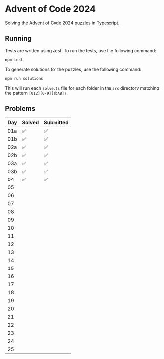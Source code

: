 # Advent of Code 2024

Solving the Advent of Code 2024 puzzles in Typescript.

## Running

Tests are written using Jest. To run the tests, use the following command:

```bash
npm test
```

To generate solutions for the puzzles, use the following command:

```bash
npm run solutions
```

This will run each `solve.ts` file for each folder in the `src`
directory matching the pattern `[012][0-9][abAB]?`.

## Problems

| Day | Solved | Submitted |
|-----|--------|-----------|
| 01a | ✅      | ✅         |
| 01b | ✅      | ✅         |
| 02a | ✅      | ✅         |
| 02b | ✅      | ✅         |
| 03a | ✅      | ✅         |
| 03b | ✅      | ✅         |
| 04  | ✅      | ✅         |
| 05  |        |           |
| 06  |        |           |
| 07  |        |           |
| 08  |        |           |
| 09  |        |           |
| 10  |        |           |
| 11  |        |           |
| 12  |        |           |
| 13  |        |           |
| 14  |        |           |
| 15  |        |           |
| 16  |        |           |
| 17  |        |           |
| 18  |        |           |
| 19  |        |           |
| 20  |        |           |
| 21  |        |           |
| 22  |        |           |
| 23  |        |           |
| 24  |        |           |
| 25  |        |           |
